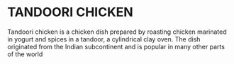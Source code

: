 #                    TANDOORI CHICKEN

Tandoori chicken is a chicken dish prepared by roasting chicken marinated in yogurt and spices in a tandoor, a cylindrical clay oven. The dish originated from the Indian subcontinent and is popular in many other parts of the world

